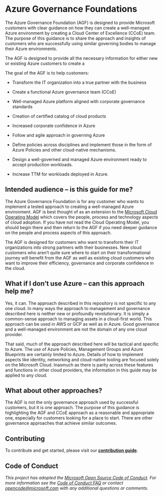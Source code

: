 # Azure Governance Foundations
The Azure Governance Foundation (AGF) is designed to provide Microsoft customers
with clear guidance on how they can create a well-managed Azure environment by
creating a Cloud Center of Excellence (CCoE) team. The purpose of this guidance
is to share the approach and insights of customers who are successfully using
similar governing bodies to manage their Azure environments.

The AGF is designed to provide all the necessary information for either new or
existing Azure customers to create a

The goal of the AGF is to help customers:

-   Transform the IT organization into a true partner with the business

-   Create a functional Azure governance team (CCoE)

-   Well-managed Azure platform aligned with corporate governance standards

-   Creation of certified catalog of cloud products

-   Increased corporate confidence in Azure

-   Follow and agile approach in governing Azure

-   Define policies across disciplines and implement those in the form of Azure
    Policies and other cloud-native mechanisms.

-   Design a well-governed and managed Azure environment ready to accept
    production workloads.

-   Increase TTM for workloads deployed in Azure.

## Intended audience – is this guide for me?

The Azure Governance Foundation is for any customer who wants to implement a
tested approach to creating a well-managed Azure environment. AGF is best
thought of as an extension to the [Microsoft Cloud Operating
Model](https://azure.microsoft.com/en-us/resources/cloud-operating-model---full-document/)
which covers the people, process and technology aspects of cloud adoption. If
you have not read the Cloud Operating Model, you should begin there and then
return to the AGF if you need deeper guidance on the people and process aspects
of this approach.

The AGF is designed for customers who want to transform their IT organizations
into strong partners with their businesses. New cloud customers who aren’t quite
sure where to start on their transformational journey will benefit from the AGF as well as existing cloud customers who want to improve their efficiency, governance and corporate confidence in the cloud.

## What if I don’t use Azure – can this approach help me?

Yes, it can. The approach described in this repository is not specific to any
one cloud. In many ways the approach to management and governance described here
is neither new or profoundly revolutionary. It is simply a common-sense approach
to managing assets in a cloud-first world. This approach can be used in AWS or
GCP as well as in Azure. Good governance and a well-managed environment are not
the domain of any one cloud provider.

That said, much of the approach described here will be tactical and specific to
Azure. The use of Azure Policies, Management Groups and Azure Blueprints are
certainly limited to Azure. Details of how to implement aspects like identity,
networking and cloud-native tooling are focused solely on the Microsoft Cloud.
Inasmuch as there is parity across these features and functions in other cloud
providers, the information in this guide may be applied to any cloud.

## What about other approaches?

The AGF is not the only governance approach used by successful customers, but it
is *one* approach. The purpose of this guidance is highlighting the AGF and CCoE
approach as a reasonable and appropriate one, especially for customers looking
for a place to start. There are other governance approaches that achieve similar
outcomes.


## Contributing

To contribute and get started, please visit our [**contribution guide**](./1-contribution-guide/README.md#contribution-guide).

## Code of Conduct

*This project has adopted the [Microsoft Open Source Code of Conduct](https://opensource.microsoft.com/codeofconduct/). For more information see the [Code of Conduct FAQ](https://opensource.microsoft.com/codeofconduct/faq/) or contact [opencode@microsoft.com](mailto:opencode@microsoft.com) with any additional questions or comments.*
